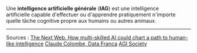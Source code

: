 Une **intelligence artificielle générale** (**IAG**) est une intelligence artificielle capable d'effectuer ou d'apprendre pratiquement n'importe quelle tâche cognitive propre aux humains ou autres animaux.

---
Sources :
[The Next Web. How multi-skilled AI could chart a path to human-like intelligence](https://thenextweb.com/news/can-multi-skilled-ai-make-machines-more-intelligent)
[Claude Colombe, Data Franca](https://datafranca.org/wiki/Intelligence_artificielle_g%C3%A9n%C3%A9rale)
[AGI Society](https://agi-society.org/about-agi-society/)